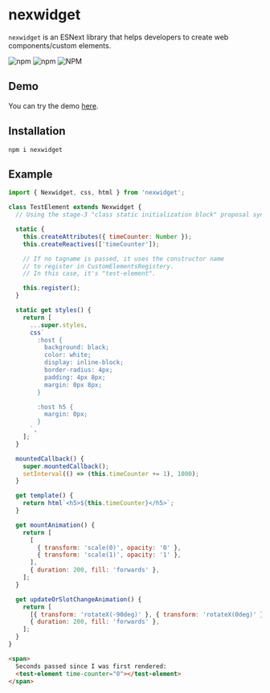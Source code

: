 # nexwidget

`nexwidget` is an ESNext library that helps developers to create web components/custom elements.

![npm](https://img.shields.io/npm/v/nexwidget)
![npm](https://img.shields.io/npm/dw/nexwidget)
![NPM](https://img.shields.io/npm/l/nexwidget)

## Demo

You can try the demo [here](https://codepen.io/Hawmed/pen/NWppjxJ).

## Installation

```
npm i nexwidget
```

## Example

```js
import { Nexwidget, css, html } from 'nexwidget';

class TestElement extends Nexwidget {
  // Using the stage-3 "class static initialization block" proposal syntax.

  static {
    this.createAttributes({ timeCounter: Number });
    this.createReactives(['timeCounter']);

    // If no tagname is passed, it uses the constructor name
    // to register in CustomElementsRegistery.
    // In this case, it's "test-element".

    this.register();
  }

  static get styles() {
    return [
      ...super.styles,
      css`
        :host {
          background: black;
          color: white;
          display: inline-block;
          border-radius: 4px;
          padding: 4px 8px;
          margin: 0px 8px;
        }

        :host h5 {
          margin: 0px;
        }
      `,
    ];
  }

  mountedCallback() {
    super.mountedCallback();
    setInterval(() => (this.timeCounter += 1), 1000);
  }

  get template() {
    return html`<h5>${this.timeCounter}</h5>`;
  }

  get mountAnimation() {
    return [
      [
        { transform: 'scale(0)', opacity: '0' },
        { transform: 'scale(1)', opacity: '1' },
      ],
      { duration: 200, fill: 'forwards' },
    ];
  }

  get updateOrSlotChangeAnimation() {
    return [
      [{ transform: 'rotateX(-90deg)' }, { transform: 'rotateX(0deg)' }],
      { duration: 200, fill: 'forwards' },
    ];
  }
}
```

```html
<span>
  Seconds passed since I was first rendered:
  <test-element time-counter="0"></test-element>
</span>
```
